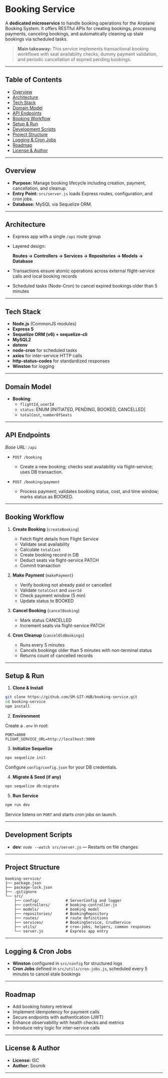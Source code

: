 # Booking Service

A **dedicated microservice** to handle booking operations for the Airplane Booking System. It offers RESTful APIs for creating bookings, processing payments, canceling bookings, and automatically cleaning up stale bookings via scheduled tasks.

> **Main takeaway:** This service implements transactional booking workflows with seat availability checks, dummy payment validation, and periodic cancellation of expired pending bookings.

***

## Table of Contents

- [Overview](#overview)  
- [Architecture](#architecture)  
- [Tech Stack](#tech-stack)  
- [Domain Model](#domain-model)  
- [API Endpoints](#api-endpoints)  
- [Booking Workflow](#booking-workflow)  
- [Setup & Run](#setup--run)  
- [Development Scripts](#development-scripts)  
- [Project Structure](#project-structure)  
- [Logging & Cron Jobs](#logging--cron-jobs)  
- [Roadmap](#roadmap)  
- [License & Author](#license--author)  

***

## Overview

- **Purpose:** Manage booking lifecycle including creation, payment, cancellation, and cleanup.  
- **Entry Point:** `src/server.js` loads Express routes, configuration, and cron jobs.  
- **Database:** MySQL via Sequelize ORM.  

***

## Architecture

- Express app with a single `/api` route group  
- Layered design:

  **Routes → Controllers → Services → Repositories → Models → Database**

- Transactions ensure atomic operations across external flight-service calls and local booking records  
- Scheduled tasks (Node-Cron) to cancel expired bookings older than 5 minutes  

***

## Tech Stack

- **Node.js** (CommonJS modules)  
- **Express 5**  
- **Sequelize ORM (v6) + sequelize-cli**  
- **MySQL2**  
- **dotenv**  
- **node-cron** for scheduled tasks  
- **axios** for inter-service HTTP calls  
- **http-status-codes** for standardized responses  
- **Winston** for logging  

***

## Domain Model

- **Booking**:  
  - `flightId`, `userId`  
  - `status`: ENUM [INITIATED, PENDING, BOOKED, CANCELLED]  
  - `totalCost`, `numberOfSeats`  

***

## API Endpoints

_Base URL: `/api`_

- `POST /booking`  
  - Create a new booking; checks seat availability via flight-service; uses DB transaction.  

- `POST /booking/payment`  
  - Process payment; validates booking status, cost, and time window; marks status as BOOKED.  

***

## Booking Workflow

1. **Create Booking** (`createBooking`)  
   - Fetch flight details from Flight Service  
   - Validate seat availability  
   - Calculate `totalCost`  
   - Create booking record in DB  
   - Deduct seats via flight-service PATCH  
   - Commit transaction  

2. **Make Payment** (`makePayment`)  
   - Verify booking not already paid or cancelled  
   - Validate `totalCost` and `userId`  
   - Check payment window (5 min)  
   - Update status to BOOKED  

3. **Cancel Booking** (`cancelBooking`)  
   - Mark status CANCELLED  
   - Increment seats via flight-service PATCH  

4. **Cron Cleanup** (`cancelOldBookings`)  
   - Runs every 5 minutes  
   - Cancels bookings older than 5 minutes with non-terminal status  
   - Returns count of cancelled records  

***

## Setup & Run

1. **Clone & Install**

```bash
git clone https://github.com/SM-GIT-HUB/booking-service.git
cd booking-service
npm install
```

2. **Environment**

Create a `.env` in root:

```
PORT=4000
FLIGHT_SERVICE_URL=http://localhost:3000
```

3. **Initialize Sequelize**

```bash
npx sequelize init
```

Configure `config/config.json` for your DB credentials.

4. **Migrate & Seed (if any)**

```bash
npx sequelize db:migrate
```

5. **Run Service**

```bash
npm run dev
```

Service listens on `PORT` and starts cron jobs on launch.

***

## Development Scripts

- **dev**: `node --watch src/server.js` — Restarts on file changes

***

## Project Structure

```
booking-service/
├── package.json
├── package-lock.json
├── .gitignore
└── src/
    ├── config/            # ServerConfig and logger
    ├── controllers/       # booking-controller.js
    ├── models/            # booking model
    ├── repositories/      # BookingRepository
    ├── routes/            # route definitions
    ├── services/          # BookingService, CrudService
    ├── utils/             # cron-jobs, helpers, common responses
    └── server.js          # Express app entry
```

***

## Logging & Cron Jobs

- **Winston** configured in `src/config` for structured logs  
- **Cron Jobs** defined in `src/utils/cron-jobs.js`, scheduled every 5 minutes to cancel stale bookings  

***

## Roadmap

- Add booking history retrieval  
- Implement idempotency for payment calls  
- Secure endpoints with authentication (JWT)  
- Enhance observability with health checks and metrics  
- Introduce retry logic for inter-service calls  

***

## License & Author

- **License:** ISC  
- **Author:** Soumik  

***